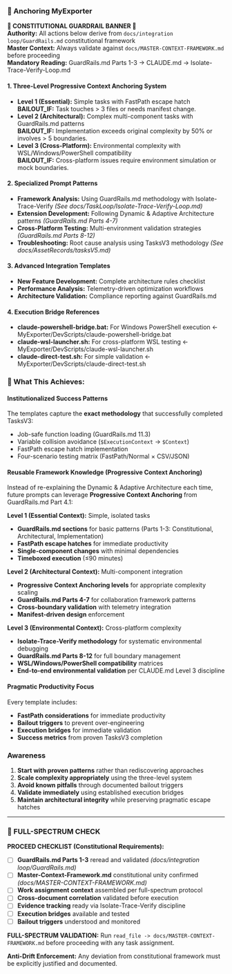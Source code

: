 
<!-- GUARDRAIL: Always begin by reading docs/integration loop/GuardRails.md Part 4.1 -->
<!-- MASTER CONTEXT VERSION: v1.2 (docs/MASTER-CONTEXT-FRAMEWORK.md) -->

### **🎯 Anchoring MyExporter**

**🚨 CONSTITUTIONAL GUARDRAIL BANNER 🚨**  
**Authority:** All actions below derive from `docs/integration loop/GuardRails.md` constitutional framework  
**Master Context:** Always validate against `docs/MASTER-CONTEXT-FRAMEWORK.md` before proceeding  
**Mandatory Reading:** GuardRails.md Parts 1-3 → CLAUDE.md → Isolate-Trace-Verify-Loop.md

#### **1. Three-Level Progressive Context Anchoring System**
- **Level 1 (Essential):** Simple tasks with FastPath escape hatch  
  **BAILOUT_IF:** Task touches > 3 files or needs manifest change.
- **Level 2 (Architectural):** Complex multi-component tasks with GuardRails.md patterns  
  **BAILOUT_IF:** Implementation exceeds original complexity by 50% or involves > 5 boundaries.
- **Level 3 (Cross-Platform):** Environmental complexity with WSL/Windows/PowerShell compatibility  
  **BAILOUT_IF:** Cross-platform issues require environment simulation or mock boundaries.

#### **2. Specialized Prompt Patterns**
- **Framework Analysis:** Using GuardRails.md methodology with Isolate-Trace-Verify _(See docs/TaskLoop/Isolate-Trace-Verify-Loop.md)_
- **Extension Development:** Following Dynamic & Adaptive Architecture patterns _(GuardRails.md Parts 4-7)_
- **Cross-Platform Testing:** Multi-environment validation strategies _(GuardRails.md Parts 8-12)_
- **Troubleshooting:** Root cause analysis using TasksV3 methodology _(See docs/AssetRecords/tasksV5.md)_

#### **3. Advanced Integration Templates**
- **New Feature Development:** Complete architecture rules checklist
- **Performance Analysis:** Telemetry-driven optimization workflows
- **Architecture Validation:** Compliance reporting against GuardRails.md

#### **4. Execution Bridge References**
- **claude-powershell-bridge.bat:** For Windows PowerShell execution ← MyExporter/DevScripts/claude-powershell-bridge.bat
- **claude-wsl-launcher.sh:** For cross-platform WSL testing ← MyExporter/DevScripts/claude-wsl-launcher.sh  
- **claude-direct-test.sh:** For simple validation ← MyExporter/DevScripts/claude-direct-test.sh

### **🚀 What This Achieves:**

#### **Institutionalized Success Patterns**
The templates capture the **exact methodology** that successfully completed TasksV3:
- Job-safe function loading (GuardRails.md 11.3)
- Variable collision avoidance (`$ExecutionContext` → `$Context`)
- FastPath escape hatch implementation
- Four-scenario testing matrix (FastPath/Normal × CSV/JSON)

#### **Reusable Framework Knowledge (Progressive Context Anchoring)**
Instead of re-explaining the Dynamic & Adaptive Architecture each time, future prompts can leverage **Progressive Context Anchoring** from GuardRails.md Part 4.1:

**Level 1 (Essential Context):** Simple, isolated tasks
- **GuardRails.md sections** for basic patterns (Parts 1-3: Constitutional, Architectural, Implementation)
- **FastPath escape hatches** for immediate productivity
- **Single-component changes** with minimal dependencies
- **Timeboxed execution** (≤90 minutes)

**Level 2 (Architectural Context):** Multi-component integration
- **Progressive Context Anchoring levels** for appropriate complexity scaling
- **GuardRails.md Parts 4-7** for collaboration framework patterns
- **Cross-boundary validation** with telemetry integration
- **Manifest-driven design** enforcement

**Level 3 (Environmental Context):** Cross-platform complexity
- **Isolate-Trace-Verify methodology** for systematic environmental debugging
- **GuardRails.md Parts 8-12** for full boundary management
- **WSL/Windows/PowerShell compatibility** matrices
- **End-to-end environmental validation** per CLAUDE.md Level 3 discipline

#### **Pragmatic Productivity Focus**
Every template includes:
- **FastPath considerations** for immediate productivity
- **Bailout triggers** to prevent over-engineering
- **Execution bridges** for immediate validation
- **Success metrics** from proven TasksV3 completion

### **Awareness**


1. **Start with proven patterns** rather than rediscovering approaches
2. **Scale complexity appropriately** using the three-level system
3. **Avoid known pitfalls** through documented bailout triggers
4. **Validate immediately** using established execution bridges
5. **Maintain architectural integrity** while preserving pragmatic escape hatches

---

### **🔐 FULL-SPECTRUM CHECK**

**PROCEED CHECKLIST (Constitutional Requirements):**
- [ ] **GuardRails.md Parts 1-3** reread and validated _(docs/integration loop/GuardRails.md)_
- [ ] **Master-Context-Framework.md** constitutional unity confirmed _(docs/MASTER-CONTEXT-FRAMEWORK.md)_
- [ ] **Work assignment context** assembled per full-spectrum protocol
- [ ] **Cross-document correlation** validated before execution
- [ ] **Evidence tracking** ready via Isolate-Trace-Verify discipline
- [ ] **Execution bridges** available and tested
- [ ] **Bailout triggers** understood and monitored

**FULL-SPECTRUM VALIDATION:** Run `read_file -> docs/MASTER-CONTEXT-FRAMEWORK.md` before proceeding with any task assignment.

**Anti-Drift Enforcement:** Any deviation from constitutional framework must be explicitly justified and documented.
